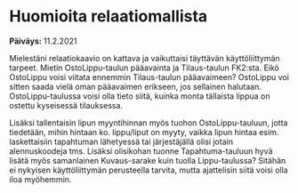 # Huomioita relaatiomallista

**Päiväys:** 11.2.2021

Mielestäni relaatiokaavio on kattava ja vaikuttaisi täyttävän käyttöliittymän tarpeet. Mietin OstoLippu-taulun pääavainta ja Tilaus-taulun FK2:sta. Eikö OstoLippu voisi viitata ennemmin Tilaus-taulun pääavaimeen? OstoLippu voi sitten saada vielä oman pääavaimen erikseen, jos sellainen halutaan. OstoLippu-taulussa voisi olla tieto siitä, kuinka monta tällaista lippua on ostettu kyseisessä tilauksessa. 

Lisäksi tallentaisin lipun myyntihinnan myös tuohon OstoLippu-tauluun, jotta tiedetään, mihin hintaan ko. lippu/liput on myyty, vaikka lipun hintaa esim. laskettaisiin tapahtuman lähetyessä tai järjestäjällä olisi jotain alennuskoodeja tms. 
Lisäksi olisikohan tuonne Tapahtuma-tauluun hyvä lisätä myös samanlainen Kuvaus-sarake kuin tuolla Lippu-taulussa? Sitähän ei nykyisen käyttöliittymän perusteella tarvita, mutta ajattelisin siitä voisi olla iloa myöhemmin. 



